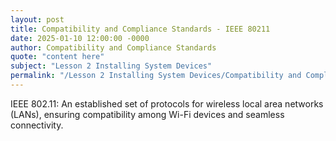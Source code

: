 ```yaml
---
layout: post
title: Compatibility and Compliance Standards - IEEE 80211
date: 2025-01-10 12:00:00 -0000
author: Compatibility and Compliance Standards
quote: "content here"
subject: "Lesson 2 Installing System Devices"
permalink: "/Lesson 2 Installing System Devices/Compatibility and Compliance Standards/Compatibility and Compliance Standards - IEEE 80211"
---
```


IEEE 802.11: An established set of protocols for wireless local area networks (LANs), ensuring compatibility among Wi-Fi devices and seamless connectivity.
